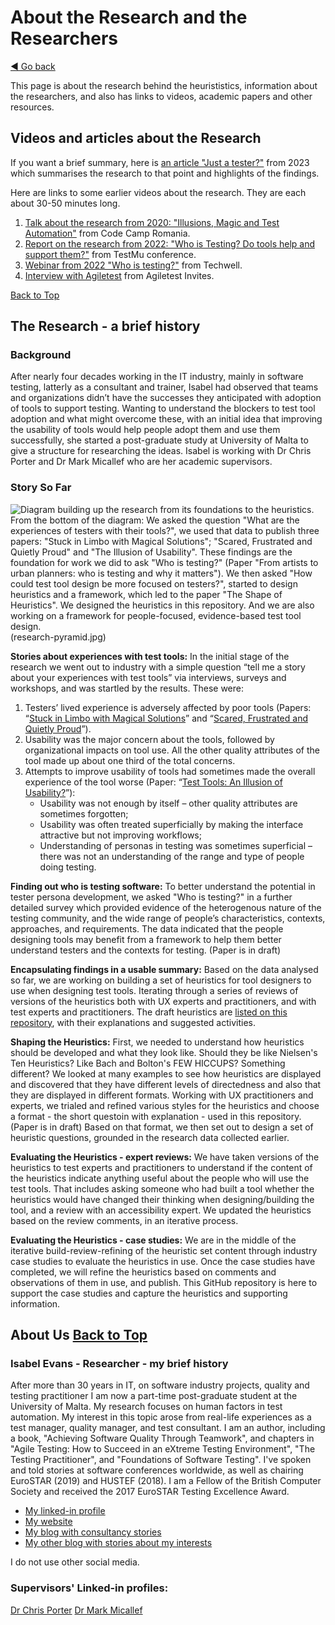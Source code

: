 <a name="TopofPage"></a>
# About the Research and the Researchers
[◄ Go back](README.md)

This page is about the research behind the heurististics, information about the researchers, and also has links to videos, academic papers and other resources.

## Videos and articles about the Research

If you want a brief summary, here is [an article "Just a tester?"](https://www.womenwhotest.com/2023/04/14/just-a-tester-a-report-part-way-through-data/) from 2023 which summarises the research to that point and highlights of the findings.

Here are links to some earlier videos about the research. They are each about 30-50 minutes long.

1. [Talk about the research from 2020: "Illusions, Magic and Test Automation"](https://www.youtube.com/watch?v=EAEG3CzZzVY) from Code Camp Romania.
2. [Report on the research from 2022: "Who is Testing? Do tools help and support them?"](https://www.youtube.com/watch?v=JhmZpnZO_ys) from TestMu conference.
3. [Webinar from 2022 "Who is testing?"](https://www.bigmarker.com/techwell-corporation/Who-Is-Testing-A-Reflection-Part-Way-Through-Data-Analysis) from Techwell.
4. [Interview with Agiletest](https://www.youtube.com/watch?v=0fZlOqjmZqQ) from Agiletest Invites.

[Back to Top](#TopofPage)

## The Research - a brief history 
###	Background
After nearly four decades working in the IT industry, mainly in software testing, latterly as a consultant and trainer, Isabel had observed that teams and organizations didn’t have the successes they anticipated with adoption of tools to support testing. Wanting to understand the blockers to test tool adoption and what might overcome these, with an initial idea that improving the usability of tools would help people adopt them and use them successfully, she started a post-graduate study at University of Malta to give a structure for researching the ideas. Isabel is working with Dr Chris Porter and Dr Mark Micallef who are her academic supervisors.

###	Story So Far

![Diagram building up the research from its foundations to the heuristics. From the bottom of the diagram: We asked the question "What are the experiences of testers with their tools?", we used that data to publish three papers: "Stuck in Limbo with Magical Solutions"; "Scared, Frustrated and Quietly Proud" and "The Illusion of Usability". These findings are the foundation for work we did to ask "Who is testing?" (Paper "From artists to urban planners: who is testing and why it matters"). We then asked "How could test tool design be more focused on testers?", started to design heuristics and a framework, which led to the paper "The Shape of Heuristics". We designed the heuristics in this repository. And we are also working on a framework for people-focused, evidence-based test tool design. ][R-pyramid](research-pyramid.jpg)

[R-pyramid]: research-pyramid.jpg

**Stories about experiences with test tools:** In the initial stage of the research we went out to industry with a simple question “tell me a story about your experiences with test tools” via interviews, surveys and workshops, and was startled by the results. These were:
1.	Testers’ lived experience is adversely affected by poor tools (Papers: “[Stuck in Limbo with Magical Solutions](https://www.scitepress.org/Link.aspx?doi=10.5220/0009091801950202)” and “[Scared, Frustrated and Quietly Proud](https://dl.acm.org/doi/abs/10.1145/3452853.3452872)”).
2.	Usability was the major concern about the tools, followed by organizational impacts on tool use. All the other quality attributes of the tool made up about one third of the total concerns.
3.	Attempts to improve usability of tools had sometimes made the overall experience of the tool worse (Paper: “[Test Tools: An Illusion of Usability?](https://ieeexplore.ieee.org/abstract/document/9155938)”):
    -	Usability was not enough by itself – other quality attributes are sometimes forgotten;
    -	Usability was often treated superficially by making the interface attractive but not improving workflows;
    -	Understanding of personas in testing was sometimes superficial – there was not an understanding of the range and type of people doing testing.

**Finding out who is testing software:** To better understand the potential in tester persona development, we asked "Who is testing?" in a further detailed survey which provided evidence of the heterogenous nature of the testing community, and the wide range of people’s characteristics, contexts, approaches, and requirements. The data indicated that the people designing tools may benefit from a framework to help them better understand testers and the contexts for testing. (Paper is in draft)

**Encapsulating findings in a usable summary:** Based on the data analysed so far, we are working on building a set of heuristics for tool designers to use when designing test tools. Iterating through a series of reviews of versions of the heuristics both with UX experts and practitioners, and with test experts and practitioners. The draft heuristics are [listed on this repository](README.md), with their explanations and suggested activities.

**Shaping the Heuristics:** First, we needed to understand how heuristics should be developed and what they look like. Should they be like Nielsen's Ten Heuristics? Like Bach and Bolton's FEW HICCUPS? Something different? We looked at many examples to see how heuristics are displayed and discovered that they have different levels of directedness and also that they are displayed in different formats. Working with UX practitioners and experts, we trialed and refined various styles for the heuristics and choose a format - the short questoin with explanation - used in this repository. (Paper is in draft)
Based on that format, we then set out to design a set of heuristic questions, grounded in the research data collected earlier.

**Evaluating the Heuristics - expert reviews:** We have taken versions of the heuristics to test experts and practitioners to understand if the content of the heuristics indicate anything useful about the people who will use the test tools. That includes asking someone who had built a tool whether the heuristics would have changed their thinking when designing/building the tool, and a review with an accessibility expert.
We updated the heuristics based on the review comments, in an iterative process.

**Evaluating the Heuristics - case studies:** We are in the middle of the iterative build-review-refining of the heuristic set content through industry case studies to evaluate the heuristics in use.
Once the case studies have completed, we will refine the heuristics based on comments and observations of them in use, and publish.
This GitHub repository is here to support the case studies and capture the heuristics and supporting information.

## About Us [Back to Top](#TopofPage)

### Isabel Evans - Researcher - my brief history

After more than 30 years in IT, on software industry projects, quality and testing practitioner I am now a part-time post-graduate student at the University of Malta. My research focuses on human factors in test automation. My interest in this topic arose from real-life experiences as a test manager, quality manager, and test consultant. I am an author, including a book, "Achieving Software Quality Through Teamwork", and chapters in "Agile Testing: How to Succeed in an eXtreme Testing Environment", "The Testing Practitioner", and "Foundations of Software Testing". I've spoken and told stories at software conferences worldwide, as well as chairing EuroSTAR (2019) and HUSTEF (2018). I am a Fellow of the British Computer Society and received the 2017 EuroSTAR Testing Excellence Award.

- [My linked-in profile](https://www.linkedin.com/in/isabelevans/)
- [My website](https://isabelevansuk.wordpress.com/)
- [My blog with consultancy stories](https://isabelevansconsultancy.wordpress.com/)
- [My other blog with stories about my interests](https://isabelevanswriting.wordpress.com/)

I do not use other social media. 

### Supervisors' Linked-in profiles:
[Dr Chris Porter](https://www.linkedin.com/in/chrisporter/)
[Dr Mark Micallef](https://www.linkedin.com/in/micallefmark/)
